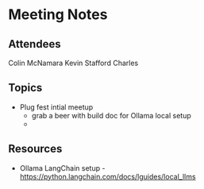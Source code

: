 # Meeting Notes

## Attendees
Colin McNamara 
Kevin Stafford
Charles

## Topics
* Plug fest intial meetup 
    * grab a beer with build doc for Ollama local setup
    * 

## Resources
* Ollama LangChain setup - https://python.langchain.com/docs/lguides/local_llms
